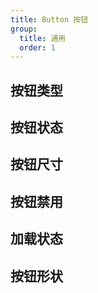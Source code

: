 ```yaml
---
title: Button 按钮
group:
  title: 通用
  order: 1
---
```


## 按钮类型

<code src="./__demo__/type"></code>

## 按钮状态

<code src="./__demo__/status"></code>

## 按钮尺寸

<code src="./__demo__/size"></code>

## 按钮禁用

<code src="./__demo__/disabled"></code>

## 加载状态

<code src="./__demo__/loading"></code>

## 按钮形状

<code src="./__demo__/shape"></code>
